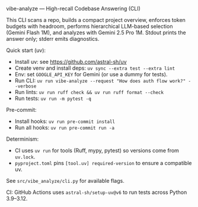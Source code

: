 vibe-analyze — High-recall Codebase Answering (CLI)

This CLI scans a repo, builds a compact project overview, enforces token budgets with headroom, performs hierarchical LLM-based selection (Gemini Flash 1M), and analyzes with Gemini 2.5 Pro 1M. Stdout prints the answer only; stderr emits diagnostics.

Quick start (uv):
- Install uv: see https://github.com/astral-sh/uv
- Create venv and install deps: `uv sync --extra test --extra lint`
- Env: set `GOOGLE_API_KEY` for Gemini (or use a dummy for tests).
- Run CLI: `uv run vibe-analyze --request "How does auth flow work?" --verbose`
- Run lints: `uv run ruff check && uv run ruff format --check`
- Run tests: `uv run -m pytest -q`

Pre-commit:
- Install hooks: `uv run pre-commit install`
- Run all hooks: `uv run pre-commit run -a`

Determinism:
- CI uses `uv run` for tools (Ruff, mypy, pytest) so versions come from `uv.lock`.
- `pyproject.toml` pins `[tool.uv] required-version` to ensure a compatible uv.

See `src/vibe_analyze/cli.py` for available flags.

CI: GitHub Actions uses `astral-sh/setup-uv@v6` to run tests across Python 3.9–3.12.
